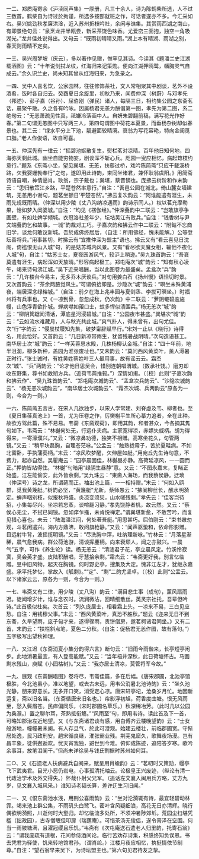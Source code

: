 <!-- { "loadSidebar": true } -->
一二、郑质庵寄余《沪渎同声集》一厚册，凡三十余人，诗为陈鹤柴所选，人不过三数首。鹤柴自为诗过於拘谨，所选多按部就班之作，可话者遂亦不多。今汇采如右。吴兴姚劲秋孝廉洪淦，近入苏州折枝吟社，余闲与谯集。其赏雨西湖之南山，有即景绝句云：“泉烹龙井半瓯尝，新采茶饶色味香。尤爱峦三面抱，独空一角吸湖光。”龙井佳处说得出。又句云：“既雨初晴晴又雨。”湖上本有晴湖、雨湖之别，春天则雨晴不定矣。

一三、吴兴周梦坡（庆云），多以著作见赠，惟罕见其诗。今读其《题潘兰史江湖载酒图》云：“十年说剑拭龙纹，红海归来记策勋。便向江湖狎鸥鹭，幡胸灵气自成云。”余久识兰史，尚未知其曾从红海归来，为急录之。

一四、吴中人喜茗饮，公家园林，往往修饰茶社，文人常相聚其中剧谈，茗外不设酒肴，饭时各自归去。癸酉夏日余旋里，初秋乃来，闻费仲深（树蔚）与邓孝先（邦述）、彭子嘉（谷孙）、屈伯刚（弹民）诸人，每隔三日，相约集公园之东斋茗话，晨聚午散。久之各有吟咏。因属杨君无恙为酬倡第一图，孝先为第二图，系二绝句云：“无恙萧疏见性真，祗嫌冷落画中人。自妍朱碧翻前稿，满写花光作好春。”第二句谓无恙图中只写两三人，第四句谓图中荷花本夏景，而垂杨杂树却似春景也。其二云：“绿水平分上下池，靓避面较晴漪。衰翁为写花容艳，特向金闺觅口脂。”老人作俊语，故自可喜。

一五、仲深先有一律云：“摇碧池妪散复生，熨栏茗对凉晴。百年他日知何地，四海弥天剩此城。幽坐自能穷物妄，剧谈浑不斩心兵。咫园一叟应相忆，病起筇枝约意行。”题系《东斋小坐，望见巽堪、无恙，扶藜过桥，戏吟陈简斋“只应干载溪桥路，欠我婴姗勃奉行”之句，遂即用此诗韵，柬同坐诸君，兼怀耿翁虞阳。》用简斋诗语自嘲，神情逼肖。耿翁，宗子戴也；巽堪，蔡晋镝也。庞拂云树阶和作末韵云：“思归散策江乡路，平楚苍然率意行。”自注：“吾邑公园在城北，倚山麓女墙建筑，无恙用小谢句，题茗坐额日‘平楚苍然’。”拂云复次韵云：“阿谁能遣有涯生，未雨先规既雨晴。（仲深以用少陵《丈八沟纳凉遇雨》韵诗示同人。）权以茗充摩勒果，恰如梦入闺婆城。”自注：“均见《楞伽经》。”仲深叠韵中二联云：“岂敢旗亭争画壁，有如灶婢学倾城。衣冠洛社差年少，坛坫吴江有败兵。”自注：“钱香树与尹文端叠韵乞和故事。一城”韵裁对工巧。子嘉次韵和拂云作中二联云：“附鲒不忘商旧学，谈龙何敢议新城。吾於成佛终居后，（自注：所用佛经，愧未能解。）公等登坛善将兵。”用事甚切。时拂云有“宜推仲深为盟主”语也。拂云又有“看云喜见日沈阁，倚褴恨无山入城”句，的是姑苏城内风景。又有“看尽欲天魔女相，输他不夜化人城”句，自注：“姑苏士女，夏夜园游风气，较沪上稍逊。”吴九珠首韵云：“吾衰莫遣有涯生，病起浑如天放晴。”形容病起极工。郑屯庵次“城”韵云：“知有秋心凌午，竭来诗句沸江城。”吴下近来唱酬，当以此图卷为最盛矣。孟盒次“兵”韵云：“几许楼台今易主，无多乔木厌谈兵。”对句用姜白石《扬州慢》语恰切时景。又次首韵云：“茶余两腋觉风生。”可谓俯拾即是。沙隐次“城”韵云：“暝坐未殊黄浦夜，端居深念绿榕城。”（自注：前夕在海上兆丰园与夏剑丞、李拔可暝坐。）时福州将有兵事也。又《一凉到骨，忽忽成秋，仍次韵》中二联云：“萝阴罨碧逾施幔，山色浮青欲扑城。蝉病噤如箝口士，蚊多悍似溃围兵。”杨无恙次“城”韵云：“柳阴箕踞闻清话，潭底星河浸碧城。”自注：“公园夜市甚盛。”巽堪次“城”韵云：“云如流水难藏月，人与秋光共此城。”爽气扑人，得未曾有，出句尤佳。次“行”字韵云：“侵晨杖屦知先集，破梦甯辞赋早行。”宋刘一止以《晓行》诗得名，用此恰好。又首韵云：“几日新凉带雨生，犹留残暑战阴晴。”次句造语甚工。南华居士次“城”韵云：“一样芙蓉思水殿，几株杨柳认金城。”自注：“四十年前，地半沮洳，柳多新种，盖园为淮张废址也。”又未韵云：“莫问西风黄菜叶，薰人溽暑正时行。”张士诚时，有姓黄姓蔡姓叶三人最用事，故有谣云云。霜杰次“城”、“兵”两韵云：“论才他日思吴会，惜别连朝唱渭城。（数承社饯。）磨刃却收东野集，荐书如救朔方兵。（近荷韦斋推毂。”）深情如揭。（〔校〕此则“子嘉次韵和拂云作”、“吴九珠首韵云”、“郑屯庵次城韵云”、“孟盒次兵韵云”、“沙隐次城韵云”、“杨无恙次城韵云”，“南华居士次城韵云”、“霜杰次城、兵两韵云”原各为一则，今合为一则。）

一六、陈简斋五言古，在宋人几欲独步，以宋人学常建、刘脊虚及韦、柳者也。至《夏日集葆真池上》一首，尤为压卷之作，厉樊榭平生所心摹力追者，全在此种。故欲方驾此篇，殊不易易。韦斋《东斋观荷》，即用其韵，和者甚众，今各摘其隽句如下。韦斋云：“林樾何处无，行远仆夫病。主家宽得凉，赤嫖失威柄。胡为得得来，一寄濠濮兴。”又云：“微凉鼻功德，独笑不相赠。高寒坐花久，句管两镜。”又云：“稍平块磊胸，自理苍茫咏。”公孟云：“触熟拢霉子，苦於夏畦病。不如北窗卧，手执蒲葵柄。”末云：“凉风吹梦醒，欠伸屋如艇。”用宛丘先生诗句意，不费力，起亦自然。吴瞿庵云：“园亭晨固佳，林樾昼亦静。高荷延凉风，一一圆而正。”押韵皆站得住。“林樾”句暗用“绿阴生昼静”意。又云：“不图永嘉末，复睹正始盛。江左能偷安，此外皆余剩。”吴九珠云：“束斋人海场，而我蔡侯静。迂琐（仲深号）诗之龙，所谓葩而正。袖出池上篇，一一相持赠。”末云：“何如入鸥群，觅我黄篾艇。”树韵必坚，“黄篾艇”尤新。蔡师愚云：“拂阑柳丝长，醮水明漪定。蝉声咽别枝，似报秋将盛。炎凉变须臾，山水嗟残剩。”孝先云：“佳客岂待招，小集每尽兴。坐凉若忘蒸，谈喧翻习静。”孝先饶静者机，故云然。又云：“蔡侯心无尘，不拭已同镜。忽如痒乍搔，未肯悦禅定。”谓巽堪新愈，不敢苦吟，而复见猎心喜也。未云：“陆海潘江间，何处著吾艇。”用思甚巧。屈伯刚云：“束书嫩勿观，斗茗闲遣兴。海内方鼎沸，敢问旗枪静。”又云：“闻声驱蛩和，依命形影赠。目远射牛背，波摇揽明镜。”又云：“尽洗胸中滓，吐纳理新咏。”竹林云：“月落星渐稀，晨气愈我病。群公荷池游，清谈挥麈柄。向来衰颓人，闻之亦鼓兴。一晨气”五字，可作《养生论》读。杨无恙云：“清涟君子花，亭立晨风定。竹溪怜寂寞，吴会英才盛。皮陆积酬唱，牙慧拾余剩。”霜杰云：“韦斋更好我，别言忆临赠。昱中旧风物，起灭在胸镜。何时野史亭，搜集及大定。愧非江左才，犹继永嘉盛。承平托梦忆，掌故入《觚剩》。”“定”、“剩”二韵尤坚卓。（〔校〕此则“公盂云。以下诸家云云，原各为一则，今合为一则。）

一七、韦斋又有二律，用少陵（丈八沟）韵云：“满目悲生事（成句），薰风扇雨迟。徒闻增岁计，谁与念农时。流润微沾，回晴细散丝。英灵宗社托，吾辈但吟诗。”此首极似杜矣。次首云：“列久庞居士，相看霜上头。一凉来不易，三白见应愁。自注：用钱穆父事。”末云：“西风黄菜叶，真恐不胜秋。”题云《迩来无日不到东斋，久旱望雨，庞子甸才来，遂得骤雨，责饼僧房，邀茗柯诸君同坐。》又有二首，末韵云：“扶栏斜点笔，夏色二分秋。（自注：促杨君无恙作图，故有落句。”）五字极写出望秋神理。

一八、又江迟《东斋消夏小集分韵得六言》断句云：“旧雨今雨偕来，长亭短亭闲步。此地消暑最宜，有人登高能赋。”又云：“当年梧井深秋，此日荷塘怀古。马画剩水残山，庾赋《小园枯树》。”又云：“我亦居士清凉，莫管将军今故。”

一九、展观《东斋酬唱图》卷将尽，韦斋佳篇，多在后幅。《唐宋郡圃，北池亭馆极胜，今北池虽小，准以地望，或去古未远，用韦公消暑北池诗韵》云：“坐久池光静，朋来野意长。无多开口笑，消受定心凉。唐宋轩亭圮，沧桑岁月忙。地因新运复，斋以旧名当。（东斋循唐宋旧名也。）帘影浮初旭，荷香度曲塘。恨无风雨至，愁入鬓眉苍。民瘁偏同乐，（宋时郡圃名草乐。）秋深稀冶芳。（此时几以公园为桑濮。）置之聊尔耳，茶熟抵衔觞。”“风雨至”句，即用韦诗。读此首及下一首，可略知郡治左近地望。又《与东斋诸君谈有感，用白傅齐云楼晚望韵》云：“士女般游地，幢幢暑未阑。有人存旦气，於此可澄观。始建云楼壮，前临郡圃宽。守惭居处逸，民习政刑安。趟宋循良继，淮张霸业残。荆芜鬼窟久，歌舞夜场漫。岂有昌丰象，徒供邂逅欢。忧天宵我独，避世到今难。俯仰成陈迹，追陪答岁寒。歌吟余事耳，放笔泪阑干。”但尚未详徐吴与钱氏割据时苏州如何耳。

二○、又《石遗老人扶病避兵自闽来，赋呈用肖蝓韵》云：“茗叨时又策勋，幔亭飞下武夷君。目光小恶仍岩电，心事孤清托岫云。论极皇王兴废迹，（纵论有清一代政治学术及外交得失。）怀哉仆射父兄军。（追话左文襄入闽用兵方略，丈方九岁，见文襄入城风采。）谁知诗老韬长算，差许迂生习旧闻。”

二一、又《恨东斋池水浅，用荆公喜雨韵》云：“坐对沦漪辄有诗，最宜轻碧动林霏。竭来池上群公集，不雨矶头白鹭飞。密叶含风疑细浪，高花无日亦清辉。晓行偶欲明漪照，川逝何时大壑归。却忆临流多处所，不须冲暑陟郊圻。荒园尘扫堪凭槛（拙政园），古寺僧眠但叩扉（瑞莲庵）。可惜茶汤无俊侣，遂令膏泽在空围。何当一雨陂塘满，且濯冠缨且乐饥。”韦斋有《次屯庵送石遣老人归里韵，托寄石翁》云：“谓我废疏有道根，花间参侍酒间论。临行苦劝存诗集，积感终知负误恩。书去凭君为驿使，饥来转地馆君孙。（谓肖纶。）江楼月夜应相忆，执挺情依节制尊。”自注：“望石翁早来吴下，为诗坛盟主也。”第六句见君待友之挚。

